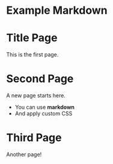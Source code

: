 # Example Markdown

# Title Page

This is the first page.

# Second Page

A new page starts here.

- You can use **markdown**
- And apply custom CSS

# Third Page

Another page!
